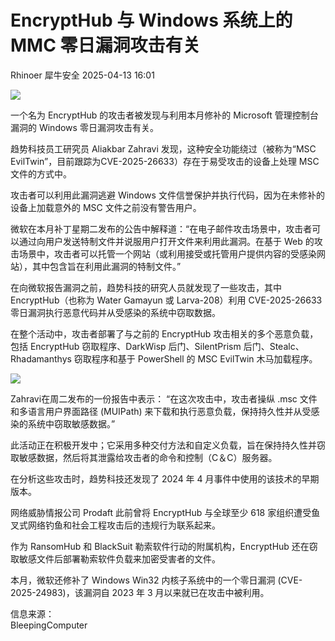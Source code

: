 #  EncryptHub 与 Windows 系统上的 MMC 零日漏洞攻击有关   
Rhinoer  犀牛安全   2025-04-13 16:01  
  
![](https://mmbiz.qpic.cn/mmbiz_png/qvpgicaewUBn7w4ic9RfBzVVLHEo3j6zlv5hlx9hkofJ2iaP7NqxxdGtAMGw1Vh0VTUuILLL824d2tXIShk8JugUw/640?wx_fmt=png&from=appmsg "")  
  
一个名为 EncryptHub 的攻击者被发现与利用本月修补的 Microsoft 管理控制台漏洞的 Windows 零日漏洞攻击有关。  
  
趋势科技员工研究员 Aliakbar Zahravi 发现，这种安全功能绕过（被称为“MSC EvilTwin”，目前跟踪为CVE-2025-26633）存在于易受攻击的设备上处理 MSC 文件的方式中。  
  
攻击者可以利用此漏洞逃避 Windows 文件信誉保护并执行代码，因为在未修补的设备上加载意外的 MSC 文件之前没有警告用户。  
  
微软在本月补丁星期二发布的公告中解释道：“在电子邮件攻击场景中，攻击者可以通过向用户发送特制文件并说服用户打开文件来利用此漏洞。在基于 Web 的攻击场景中，攻击者可以托管一个网站（或利用接受或托管用户提供内容的受感染网站），其中包含旨在利用此漏洞的特制文件。”  
  
在向微软报告漏洞之前，趋势科技的研究人员就发现了一些攻击，其中 EncryptHub（也称为 Water Gamayun 或 Larva-208）利用 CVE-2025-26633 零日漏洞执行恶意代码并从受感染的系统中窃取数据。  
  
在整个活动中，攻击者部署了与之前的 EncryptHub 攻击相关的多个恶意负载，包括 EncryptHub 窃取程序、DarkWisp 后门、SilentPrism 后门、Stealc、Rhadamanthys 窃取程序和基于 PowerShell 的 MSC EvilTwin 木马加载程序。  
  
![](https://mmbiz.qpic.cn/mmbiz_png/qvpgicaewUBn7w4ic9RfBzVVLHEo3j6zlv1GkGs8HsyvQ5NnCRutvjlVibeKSnomTyiawggLSPQ5zBLicI2BWwussibA/640?wx_fmt=png&from=appmsg "")  
  
Zahravi在周二发布的一份报告中表示： “在这次攻击中，攻击者操纵 .msc 文件和多语言用户界面路径 (MUIPath) 来下载和执行恶意负载，保持持久性并从受感染的系统中窃取敏感数据。”  
  
此活动正在积极开发中；它采用多种交付方法和自定义负载，旨在保持持久性并窃取敏感数据，然后将其泄露给攻击者的命令和控制（C＆C）服务器。  
  
在分析这些攻击时，趋势科技还发现了 2024 年 4 月事件中使用的该技术的早期版本。  
  
网络威胁情报公司 Prodaft 此前曾将 EncryptHub 与全球至少 618 家组织遭受鱼叉式网络钓鱼和社会工程攻击后的违规行为联系起来。  
  
作为 RansomHub 和 BlackSuit 勒索软件行动的附属机构，EncryptHub 还在窃取敏感文件后部署勒索软件负载来加密受害者的文件。  
  
本月，微软还修补了 Windows Win32 内核子系统中的一个零日漏洞 (CVE-2025-24983)，该漏洞自 2023 年 3 月以来就已在攻击中被利用。  
  
  
信息来源：  
BleepingComputer  
  
